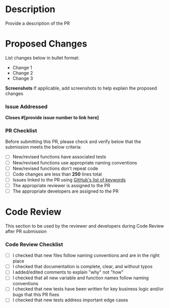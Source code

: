 # Description
Provide a description of the PR

# Proposed Changes 
List changes below in bullet format:

- Change 1
- Change 2
- Change 3

**Screenshots**
If applicable, add screenshots to help explain the proposed changes

### Issue Addressed
**Closes #[provide issue number to link here]**

### PR Checklist
Before submitting this PR, please check and verify below that the submission meets the below criteria:

- [ ] New/revised functions have associated tests
- [ ] New/revised functions use appropriate naming conventions
- [ ] New/revised functions don't repeat code
- [ ] Code changes are less than **250** lines total
- [ ] Issues linked to the PR using [GitHub's list of keywords](https://docs.github.com/en/issues/tracking-your-work-with-issues/linking-a-pull-request-to-an-issue)
- [ ] The appropriate reviewer is assigned to the PR
- [ ] The appropriate developers are assigned to the PR

# Code Review
This section to be used by the reviewer and developers during Code Review after PR submission

### Code Review Checklist

- [ ] I checked that new files follow naming conventions and are in the right place
- [ ] I checked that documentation is complete, clear, and without typos
- [ ] I added/edited comments to explain "why" not "how"
- [ ] I checked that all new variable and function names follow naming conventions
- [ ] I checked that new tests have been written for key business logic and/or bugs that this PR fixes
- [ ] I checked that new tests address important edge cases
